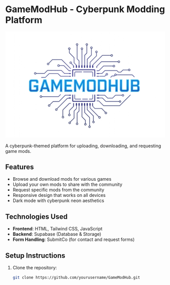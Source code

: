 # GameModHub - Cyberpunk Modding Platform

![GameModHub Logo](assets/images/logo.png)

A cyberpunk-themed platform for uploading, downloading, and requesting game mods.

## Features

- Browse and download mods for various games
- Upload your own mods to share with the community
- Request specific mods from the community
- Responsive design that works on all devices
- Dark mode with cyberpunk neon aesthetics

## Technologies Used

- **Frontend**: HTML, Tailwind CSS, JavaScript
- **Backend**: Supabase (Database & Storage)
- **Form Handling**: SubmitCo (for contact and request forms)

## Setup Instructions

1. Clone the repository:
   ```bash
   git clone https://github.com/yourusername/GameModHub.git